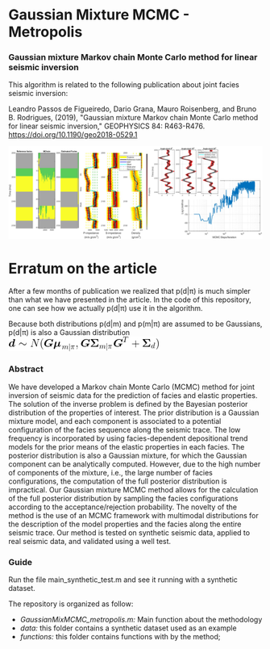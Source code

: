 # Gaussian Mixture MCMC - Metropolis

### Gaussian mixture Markov chain Monte Carlo method for linear seismic inversion ###

This algorithm is related to the following publication about joint facies seismic inversion: 

Leandro Passos de Figueiredo, Dario Grana, Mauro Roisenberg, and Bruno B. Rodrigues, (2019), "Gaussian mixture Markov chain Monte Carlo method for linear seismic inversion," GEOPHYSICS 84: R463-R476.
https://doi.org/10.1190/geo2018-0529.1

![Example of the method outputs](git_figure.jpg)

# Erratum on the article

After a few months of publication we realized that p(d|π) is much simpler than what we have presented in the article. In the code of this repository, one can see how we actually p(d|π) use it in the algorithm.

Because both distributions p(d|m) and p(m|π) are assumed to be Gaussians, p(d|π) is also a Gaussian distribution
![Erratum on article](git_equation.jpg)

### Abstract ###

We have developed a Markov chain Monte Carlo (MCMC) method for joint inversion of seismic data for the prediction of facies and elastic properties. The solution of the inverse problem is defined by the Bayesian posterior distribution of the properties of interest. The prior distribution is a Gaussian mixture model, and each component is associated to a potential configuration of the facies sequence along the seismic trace. The low frequency is incorporated by using facies-dependent depositional trend models for the prior means of the elastic properties in each facies. The posterior distribution is also a Gaussian mixture, for which the Gaussian component can be analytically computed. However, due to the high number of components of the mixture, i.e., the large number of facies configurations, the computation of the full posterior distribution is impractical. Our Gaussian mixture MCMC method allows for the calculation of the full posterior distribution by sampling the facies configurations according to the acceptance/rejection probability. The novelty of the method is the use of an MCMC framework with multimodal distributions for the description of the model properties and the facies along the entire seismic trace. Our method is tested on synthetic seismic data, applied to real seismic data, and validated using a well test.


### Guide ###

Run the file main_synthetic_test.m and see it running with a synthetic dataset.

The repository is organized as follow:

- *GaussianMixMCMC_metropolis.m:* Main function about the methodology 
- *data:* this folder contains a synthetic dataset used as an example
- *functions:* this folder contains functions with by the method;


